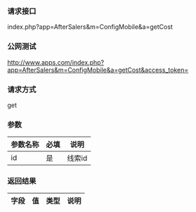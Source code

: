 ### **请求接口**
index.php?app=AfterSalers&m=ConfigMobile&a=getCost



### **公网测试**
http://www.apps.com/index.php?app=AfterSalers&m=ConfigMobile&a=getCost&access_token=

### **请求方式**
get


### **参数**
| 参数名称  |必填|     说明      |
|------|-----|------|
| id| 是 |   线索id|

### **返回结果**
|字段        |值          |类型    |说明        |
| ---------  |--------    |-------- |--------  |